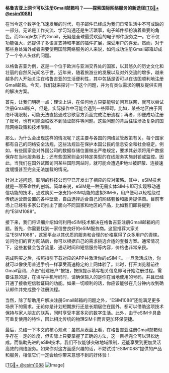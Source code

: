 **格鲁吉亚上网卡可以注册Gmail邮箱吗？——探索国际网络服务的新途径[[TG💪+ @esim1088](https://t.me/s/esim1088)]**

在当今这个数字化飞速发展的时代，电子邮件已经成为我们日常生活中不可或缺的一部分。无论是工作交流、学习沟通还是生活琐事，电子邮件都扮演着重要的角色。而Google旗下的Gmail，无疑是全球最受欢迎的电子邮件服务之一。它不仅功能强大，还提供了多语言支持和丰富的插件扩展，深受用户的喜爱。然而，对于那些身处海外或者需要使用国际网络服务的人来说，如何成功注册Gmail邮箱却成了一个令人头疼的问题。

以格鲁吉亚为例，这是一个位于欧洲与亚洲交界处的国家，以其悠久的历史文化和壮丽的自然风光闻名于世。近年来，随着旅游业的发展以及对外交流的增多，越来越多的人开始关注在格鲁吉亚的生活便利性，其中包括是否可以在该国顺利地注册Gmail邮箱。今天，我们就来探讨一下这个问题，并为有类似需求的朋友提供实用的解决方案。

首先，让我们明确一点：理论上讲，在任何地方只要能够访问互联网，就可以尝试注册Gmail账户。但是，实际操作中可能会遇到一些障碍。比如，某些地区由于网络环境限制，可能无法直接通过谷歌官方页面完成注册流程；再者，即便成功注册了账号，也有可能面临收不到验证邮件等问题。这些问题的背后往往涉及复杂的国际网络政策和技术限制。

那么，为什么会出现这样的情况呢？这主要与各国的网络监管政策有关。每个国家都有自己的网络安全法规，这些法规旨在保护本国公民的信息安全和社会稳定。例如，有些国家会对外国公司的数据存储位置做出严格规定，要求其必须将用户数据保存在当地服务器上；还有些国家则会对特定类型的在线服务实施封锁或监控。因此，当我们在国外试图访问某些国际网站时，就可能会遭遇IP地址被屏蔽、连接速度缓慢甚至完全无法加载的情况。

针对上述问题，聪明的科技公司早已开发出了相应的应对策略。其中，eSIM技术就是一项革命性的创新。简单来说，eSIM是一种无需实体SIM卡即可实现移动通信功能的技术。通过购买一张支持eSIM功能的虚拟SIM卡，用户便可以轻松绕过传统运营商设置的各种壁垒，自由选择适合自己的网络套餐和服务提供商。目前市场上已经有多家公司推出了面向不同国家和地区的产品，比如我们即将提到的“ESIM1088”。

接下来，我们将详细介绍如何利用eSIM技术解决在格鲁吉亚注册Gmail邮箱的问题。首先，你需要找到一家信誉良好的eSIM服务商。这里推荐大家关注“ESIM1088”，这家平台以其优质的服务和合理的价格赢得了众多用户的青睐。访问他们的官方网站后，你可以根据自己的需求挑选合适的套餐方案。通常情况下，这些套餐会包含流量、通话时间和短信服务等内容，价格也非常亲民。

完成购买之后，按照指引下载对应的APP并激活你的eSIM卡。一旦激活成功，你就可以像使用普通手机一样享受高速稳定的上网体验了。此时，打开浏览器前往Gmail官网，点击“创建账户”按钮，按照提示填写相关信息即可开始注册过程。需要注意的是，在填写手机号码时，请确保输入的是你在当地使用的号码，并且已经开通了接收短信验证码的功能。如果一切顺利的话，你应该能够在几分钟内收到确认邮件并完成整个注册流程。

当然，除了帮助用户解决注册Gmail邮箱的问题之外，“ESIM1088”还能满足更多场景下的需求。无论你是计划短期旅行还是长期居住在国外，都可以借助这项技术保持与家人朋友的联系，同时享受丰富多彩的数字生活。此外，由于eSIM卡具备可重复使用的特性，因此相比传统的物理SIM卡而言更加环保便捷。

最后，总结一下本文的核心观点：虽然从表面上看，在格鲁吉亚注册Gmail邮箱似乎存在一定的难度，但实际上只要掌握了正确的方法，这一目标完全可以轻松达成。而借助先进的eSIM技术，我们不仅能够突破地域限制，还能享受到更加灵活高效的网络服务。如果你对这方面感兴趣的话，不妨试试“ESIM1088”提供的产品和服务，相信它们一定会给你带来意想不到的好体验！

[[TG💪+ @esim1088](https://t.me/s/esim1088) ![Image](https://i.postimg.cc/4NQfJmqS/Snipaste-2025-05-13-00-14-12.png)]